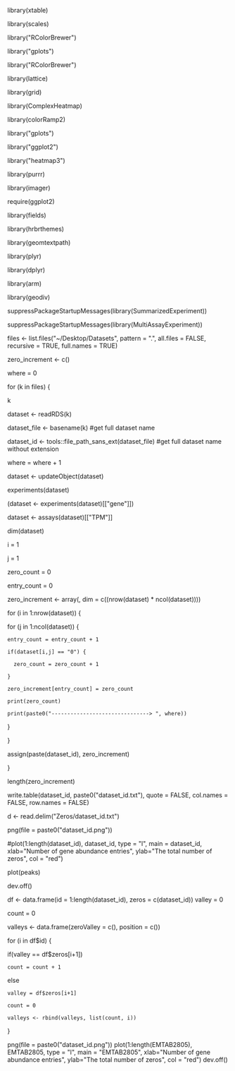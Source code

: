 library(xtable)
 
library(scales) 
 
library("RColorBrewer")

library("gplots")

library("RColorBrewer")


library(lattice)

library(grid)

library(ComplexHeatmap)

library(colorRamp2)

library("gplots")

library("ggplot2")

library("heatmap3")

library(purrr)

library(imager)

require(ggplot2)

library(fields)

library(hrbrthemes)

library(geomtextpath)

library(plyr)

library(dplyr)

library(arm)

library(geodiv)


suppressPackageStartupMessages(library(SummarizedExperiment))

suppressPackageStartupMessages(library(MultiAssayExperiment))

files <- list.files("~/Desktop/Datasets", pattern = ".", all.files = FALSE, recursive = TRUE, full.names = TRUE)

zero_increment <- c()

where = 0

for (k in files) {

  k
  
  dataset <- readRDS(k)
  
  dataset_file <- basename(k) #get full dataset name
  
  dataset_id <- tools::file_path_sans_ext(dataset_file) #get full dataset name without extension
  
  where = where + 1
  
  dataset <- updateObject(dataset)
  
  experiments(dataset)
  
  (dataset <- experiments(dataset)[["gene"]])
  
  dataset <- assays(dataset)[["TPM"]]
  
  dim(dataset)
  
i = 1

j = 1

zero_count = 0

entry_count = 0

zero_increment <- array(, dim = c((nrow(dataset) * ncol(dataset))))

for (i in 1:nrow(dataset)) {

  for (j in 1:ncol(dataset)) {
  
    entry_count = entry_count + 1
    
    if(dataset[i,j] == "0") {
    
      zero_count = zero_count + 1
      
    }
    
    zero_increment[entry_count] = zero_count
    
    print(zero_count)
    
    print(paste0("-------------------------------> ", where))
    
  }
  
}

assign(paste(dataset_id), zero_increment) 

}

length(zero_increment)


write.table(dataset_id, paste0("dataset_id.txt"), quote = FALSE, col.names = FALSE, row.names = FALSE)

d <- read.delim("Zeros/dataset_id.txt")


png(file = paste0("dataset_id.png"))

#plot(1:length(dataset_id), dataset_id, type = "l", main = dataset_id, xlab="Number of gene abundance entries", ylab="The total number of zeros", col = "red")

plot(peaks)

dev.off()


df <- data.frame(id = 1:length(dataset_id),
                 zeros = c(dataset_id))
valley = 0

count = 0

valleys <- data.frame(zeroValley = c(),
                      position = c())

for (i in df$id) {

  if(valley == df$zeros[i+1])
  
    count = count + 1
    
  else
  
    valley = df$zeros[i+1]
    
    count = 0
    
    valleys <- rbind(valleys, list(count, i))
   
}

png(file = paste0("dataset_id.png"))
plot(1:length(EMTAB2805), EMTAB2805, type = "l", main = "EMTAB2805", xlab="Number of gene abundance entries", ylab="The total number of zeros", col = "red")
dev.off()

